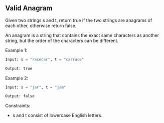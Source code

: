 ## Valid Anagram

Given two strings s and t, return true if the two strings are anagrams of each other, otherwise return false.

An anagram is a string that contains the exact same characters as another string, but the order of the characters can be different.

Example 1:

```py
Input: s = "racecar", t = "carrace"

Output: true
```

Example 2:

```py
Input: s = "jar", t = "jam"

Output: false
```

Constraints:

- s and t consist of lowercase English letters.
